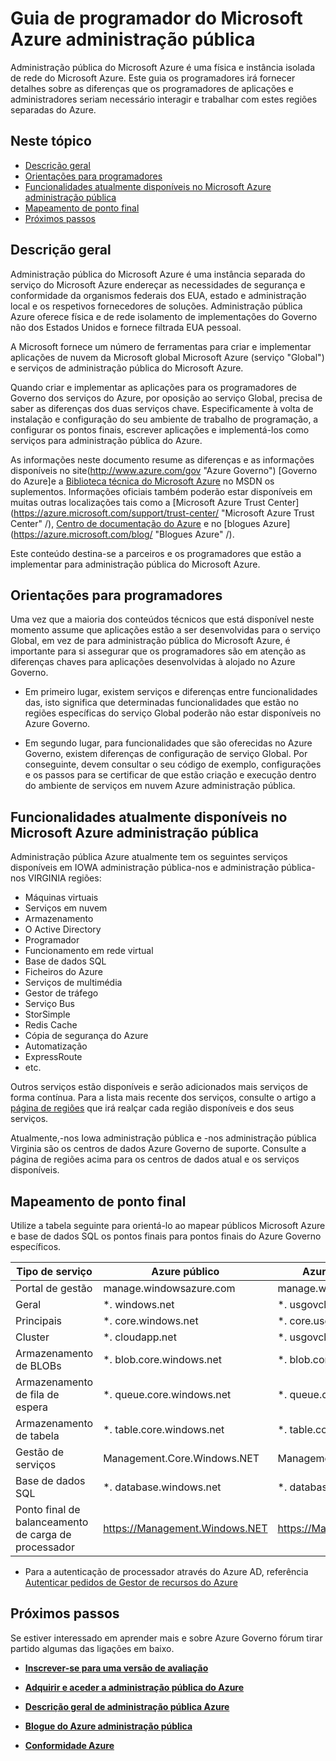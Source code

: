 <properties 
    pageTitle="Guia do Azure administração pública" 
    description="Este procedimento fornece uma comparision das funcionalidades e orientações sobre como desenvolver aplicações para administração pública do Azure" 
    services="" 
    cloud="gov"
    documentationCenter="" 
    authors="Joharve2" 
    manager="Chrisnie" 
    editor=""/>

<tags 
    ms.service="multiple" 
    ms.devlang="na" 
    ms.topic="article" 
    ms.tgt_pltfrm="na" 
    ms.workload="azure-government" 
    ms.date="10/29/2015" 
    ms.author="jharve"/>


#  <a name="microsoft-azure-government-developer-guide"></a>Guia de programador do Microsoft Azure administração pública 

<p> Administração pública do Microsoft Azure é uma física e instância isolada de rede do Microsoft Azure.  Este guia os programadores irá fornecer detalhes sobre as diferenças que os programadores de aplicações e administradores seriam necessário interagir e trabalhar com estes regiões separadas do Azure.

<!--Table of contents for topic, the words in brackets must match the heading wording exactly-->


## <a name="in-this-topic"></a>Neste tópico


+ [Descrição geral](#Overview)
+ [Orientações para programadores](#Guidance)
+ [Funcionalidades atualmente disponíveis no Microsoft Azure administração pública](#Features)
+ [Mapeamento de ponto final](#Endpoint)
+ [Próximos passos](#next)


## <a name="Overview"></a>Descrição geral

Administração pública do Microsoft Azure é uma instância separada do serviço do Microsoft Azure endereçar as necessidades de segurança e conformidade da organismos federais dos EUA, estado e administração local e os respetivos fornecedores de soluções. Administração pública Azure oferece física e de rede isolamento de implementações do Governo não dos Estados Unidos e fornece filtrada EUA pessoal. 

A Microsoft fornece um número de ferramentas para criar e implementar aplicações de nuvem da Microsoft global Microsoft Azure (serviço "Global") e serviços de administração pública do Microsoft Azure.

Quando criar e implementar as aplicações para os programadores de Governo dos serviços do Azure, por oposição ao serviço Global, precisa de saber as diferenças dos duas serviços chave.  Especificamente à volta de instalação e configuração do seu ambiente de trabalho de programação, a configurar os pontos finais, escrever aplicações e implementá-los como serviços para administração pública do Azure.

As informações neste documento resume as diferenças e as informações disponíveis no site(http://www.azure.com/gov "Azure Governo") [Governo do Azure]e a [Biblioteca técnica do Microsoft Azure](http://msdn.microsoft.com/cloud-app-development-msdn "MSDN") no MSDN os suplementos. Informações oficiais também poderão estar disponíveis em muitas outras localizações tais como a [Microsoft Azure Trust Center] (https://azure.microsoft.com/support/trust-center/ "Microsoft Azure Trust Center" /), [Centro de documentação do Azure](https://azure.microsoft.com/documentation/) e no [blogues Azure] (https://azure.microsoft.com/blog/ "Blogues Azure" /). 

Este conteúdo destina-se a parceiros e os programadores que estão a implementar para administração pública do Microsoft Azure.



## <a name="Guidance"></a>Orientações para programadores
Uma vez que a maioria dos conteúdos técnicos que está disponível neste momento assume que aplicações estão a ser desenvolvidas para o serviço Global, em vez de para administração pública do Microsoft Azure, é importante para si assegurar que os programadores são em atenção as diferenças chaves para aplicações desenvolvidas à alojado no Azure Governo.

- Em primeiro lugar, existem serviços e diferenças entre funcionalidades das, isto significa que determinadas funcionalidades que estão no regiões específicas do serviço Global poderão não estar disponíveis no Azure Governo.

- Em segundo lugar, para funcionalidades que são oferecidas no Azure Governo, existem diferenças de configuração de serviço Global.  Por conseguinte, devem consultar o seu código de exemplo, configurações e os passos para se certificar de que estão criação e execução dentro do ambiente de serviços em nuvem Azure administração pública.


## <a name="Features"></a>Funcionalidades atualmente disponíveis no Microsoft Azure administração pública
Administração pública Azure atualmente tem os seguintes serviços disponíveis em IOWA administração pública-nos e administração pública-nos VIRGINIA regiões:

- Máquinas virtuais
- Serviços em nuvem
- Armazenamento
- O Active Directory
- Programador
- Funcionamento em rede virtual
- Base de dados SQL
- Ficheiros do Azure
- Serviços de multimédia
- Gestor de tráfego
- Serviço Bus
- StorSimple
- Redis Cache
- Cópia de segurança do Azure
- Automatização
- ExpressRoute
- etc.

Outros serviços estão disponíveis e serão adicionados mais serviços de forma contínua.  Para a lista mais recente dos serviços, consulte o artigo a [página de regiões](https://azure.microsoft.com/regions/#services) que irá realçar cada região disponíveis e dos seus serviços.  

Atualmente,-nos Iowa administração pública e -nos administração pública Virginia são os centros de dados Azure Governo de suporte.  Consulte a página de regiões acima para os centros de dados atual e os serviços disponíveis.

## <a name="Endpoint"></a>Mapeamento de ponto final

Utilize a tabela seguinte para orientá-lo ao mapear públicos Microsoft Azure e base de dados SQL os pontos finais para pontos finais do Azure Governo específicos.


Tipo de serviço|Azure público|Azure administração pública
---|---|---
Portal de gestão|manage.windowsazure.com|manage.windowsazure.us
Geral|*. windows.net|*. usgovcloudapi.net
Principais|*. core.windows.net|*. core.usgovcloudapi.net
Cluster|*. cloudapp.net|*. usgovcloudapp.net
Armazenamento de BLOBs|*. blob.core.windows.net|   *. blob.core.usgovcloudapi.net
Armazenamento de fila de espera|*. queue.core.windows.net|*. queue.core.usgovcloudapi.net
Armazenamento de tabela|*. table.core.windows.net|*. table.core.usgovcloudapi.net
Gestão de serviços|Management.Core.Windows.NET|Management.Core.usgovcloudapi.NET
Base de dados SQL|*. database.windows.net|*. database.usgovcloudapi.net
Ponto final de balanceamento de carga de processador|https://Management.Windows.NET|https://Management.usgovcloudapi.NET  

* Para a autenticação de processador através do Azure AD, referência [Autenticar pedidos de Gestor de recursos do Azure](https://msdn.microsoft.com/library/azure/dn790557.aspx)

## <a name="next"></a>Próximos passos

Se estiver interessado em aprender mais e sobre Azure Governo fórum tirar partido algumas das ligações em baixo.

- **[Inscrever-se para uma versão de avaliação](https://azuregov.microsoft.com/trial/azuregovtrial)**

- **[Adquirir e aceder a administração pública do Azure](http://azure.com/gov)**

- **[Descrição geral de administração pública Azure](/azure-government-overview)**

- **[Blogue do Azure administração pública](http://blogs.msdn.com/b/azuregov/)**

- **[Conformidade Azure](https://azure.microsoft.com/support/trust-center/compliance/)**

<!--Anchors-->



<!-- Images. -->

[1]: ./media/azure-government-developer-guide/publisherguide.png


<!--Link references-->
[Link 1 to another azure.microsoft.com documentation topic]: virtual-machines-windows-hero-tutorial.md
[Link 2 to another azure.microsoft.com documentation topic]: web-sites-custom-domain-name.md
[Link 3 to another azure.microsoft.com documentation topic]: storage-whatis-account.md
